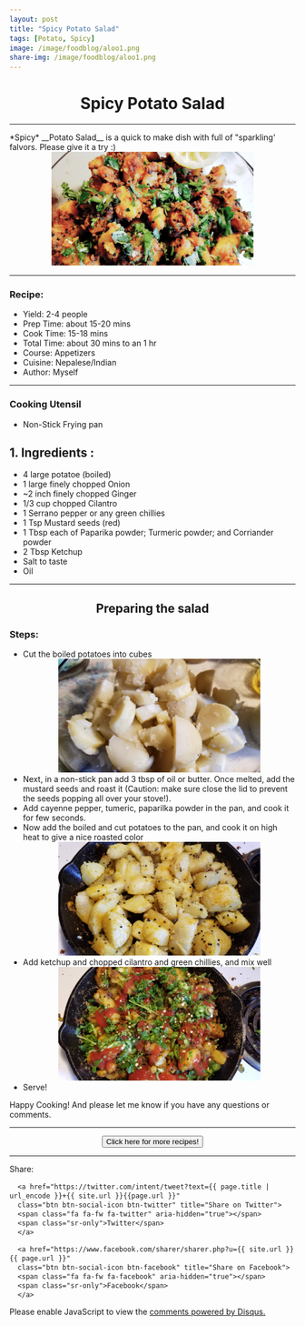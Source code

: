 ```yaml
---
layout: post
title: "Spicy Potato Salad"
tags: [Potato, Spicy]
image: /image/foodblog/aloo1.png
share-img: /image/foodblog/aloo1.png
---
```


<center><h1> Spicy Potato Salad </h1> </center>
<hr>
*Spicy* __Potato Salad__ is a quick to make dish with full of "sparkling' falvors. Please give it a try :)

<center><img src="/image/foodblog/aloo1.png" width="auto" height="200"></center>

<hr>

<h3> Recipe: </h3>

<ul>
  <li> Yield: 2-4 people </li>
  <li> Prep Time: about 15-20 mins </li>
  <li> Cook Time: 15-18 mins </li>
  <li> Total Time:  about 30 mins to an 1 hr</li>
  <li> Course:  Appetizers </li>
  <li> Cuisine: Nepalese/Indian  </li>
  <li> Author: Myself </li>
</ul>
<hr>

<h3> Cooking Utensil </h3>
<ul>
    <li> Non-Stick Frying pan </li>
</ul>

<h2> 1. Ingredients : </h2>

<ul>
    <li> 4 large potatoe (boiled) </li>
    <li> 1 large finely chopped Onion </li>
    <li> ~2 inch finely chopped Ginger </li>
    <li> 1/3 cup chopped Cilantro </li>
    <li> 1 Serrano pepper or any green chillies </li>
    <li> 1 Tsp Mustard seeds (red) </li>
    <li> 1 Tbsp each of Paparika powder; Turmeric powder; and Corriander powder </li>
    <li> 2 Tbsp Ketchup </li>
    <li> Salt to taste </li>
    <li> Oil </li>
</ul>

<hr>

<center><h2> Preparing the salad </h2> </center>


<h3> Steps: </h3>
<ul>
  <li> Cut the boiled potatoes into cubes </li>
    <center><img src="/image/foodblog/aloo2.png" width="auto" height="200"></center>
  <li> Next, in a non-stick pan add 3 tbsp of oil or butter. Once melted, add the mustard seeds and roast it (Caution: make sure close the lid to prevent the seeds popping all over your stove!). </li>
  <li> Add cayenne pepper, tumeric, paparilka powder in the pan, and cook it for few seconds.</li>
  <li> Now add the boiled and cut potatoes to the pan, and cook it on high heat to give a nice roasted color </li>
  <center><img src="/image/foodblog/aloo4.jpg" width="auto" height="200"></center>
  <li> Add ketchup and chopped cilantro and green chillies, and mix well </li>
  <center><img src="/image/foodblog/aloo5.jpg" width="auto" height="200"></center>
  <li> Serve! </li>
</ul>

<p> Happy Cooking! And please let me know if you have any questions or comments.</p>
<hr>
<center>
<form>
<input class="MyButton" type="button" value="Click here for more recipes!" onclick="window.location.href='https://avikarn.com/foodblog/'" />
</form>
</center>
<hr>



<!--- Sharing ----------------------------------->
<section id = "social-share-section">
  <span class="sr-only">Share: </span>

  
<!--- Share on Twitter -->
      <a href="https://twitter.com/intent/tweet?text={{ page.title | url_encode }}+{{ site.url }}{{page.url }}"
      class="btn btn-social-icon btn-twitter" title="Share on Twitter">
      <span class="fa fa-fw fa-twitter" aria-hidden="true"></span>
      <span class="sr-only">Twitter</span>
      </a>

<!--- Share on Facebook -->
      <a href="https://www.facebook.com/sharer/sharer.php?u={{ site.url }}{{ page.url }}"
      class="btn btn-social-icon btn-facebook" title="Share on Facebook">
      <span class="fa fa-fw fa-facebook" aria-hidden="true"></span>
      <span class="sr-only">Facebook</span>
      </a>
</section>

  
<div class="disqus-comments">
          
<div class="comments">
    <div id="disqus_thread"></div>
    <script type="text/javascript">
        var disqus_shortname = 'avikarn';
            var url_parts = window.location.href.split("?");
            url_parts = url_parts[0].split("#");
            disqus_url = url_parts[0];
            disqus_url = disqus_url.replace(/(\/)*$/, "/");
            disqus_url = disqus_url.replace(/https:\/\//, "http:\/\/");
            if (disqus_url.substr(-9) == "projects/") {
                disqus_url = disqus_url.substr(0, disqus_url.length - 1);
            }

        (function() {
            var dsq = document.createElement('script'); dsq.type = 'text/javascript'; dsq.async = true;
            dsq.src = '//' + disqus_shortname + '.disqus.com/embed.js';
            (document.getElementsByTagName('head')[0] || document.getElementsByTagName('body')[0]).appendChild(dsq);
        })();
  </script>
    <noscript>Please enable JavaScript to view the <a href="https://disqus.com/?ref_noscript">comments powered by Disqus.</a></noscript>
  </div>
</div>


<!-- Global site tag (gtag.js) - Google Analytics -->
<script async src="https://www.googletagmanager.com/gtag/js?id=UA-123359651-1"></script>
<script>
  window.dataLayer = window.dataLayer || [];
  function gtag(){dataLayer.push(arguments);}
  gtag('js', new Date());
  gtag('config', 'UA-123359651-1');
</script>

<script async src="//pagead2.googlesyndication.com/pagead/js/adsbygoogle.js"></script>
<script>
  (adsbygoogle = window.adsbygoogle || []).push({
    google_ad_client: "ca-pub-5126027065024936",
    enable_page_level_ads: true
  });
</script>

